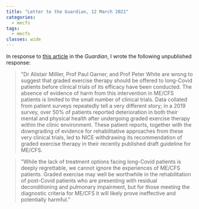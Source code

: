 ```yaml
---
title: "Letter to the Guardian, 12 March 2021"
categories:
  - mecfs
tags:
  - mecfs
classes: wide
---
```


In response to [this article](https://www.theguardian.com/society/2021/mar/11/long-covid-and-graded-exercise-therapy) in the _Guardian_, I wrote the following unpublished response:

>"Dr Alistair Milller, Prof Paul Garner, and Prof Peter White are wrong to suggest that graded exercise therapy should be offered to long-Covid patients before clinical trials of its efficacy have been conducted. The absence of evidence of harm from this intervention in ME/CFS patients is limited to the small number of clinical trials. Data collated from patient surveys repeatedly tell a very different story; in a 2019 survey, over 50% of patients reported deterioration in both their mental and physical health after undergoing graded exercise therapy within the clinic environment. These patient reports, together with the downgrading of evidence for rehabilitative approaches from these very clinical trials, led to NICE withdrawing its recommendation of graded exercise therapy in their recently published draft guideline for ME/CFS.

>"While the lack of treatment options facing long-Covid patients is deeply regrettable, we cannot ignore the experiences of ME/CFS patients. Graded exercise may well be worthwhile in the rehabilitation of post-Covid patients who are presenting with residual deconditioning and pulmonary impairment, but for those meeting the diagnostic criteria for ME/CFS it will likely prove ineffective and potentially harmful."
